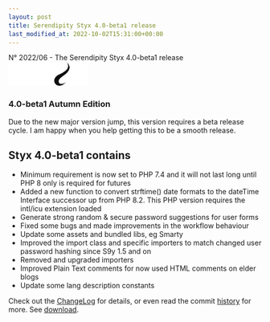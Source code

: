 ```yaml
---
layout: post
title: Serendipity Styx 4.0-beta1 release
last_modified_at: 2022-10-02T15:31:00+00:00
---
```


N° 2022/06 - The Serendipity Styx 4.0-beta1 release <img class="php8" src="/i/b/logo_php8_2.svg" alt="php8.2" width="160" height="48">

### 4.0-beta1 Autumn Edition

Due to the new major version jump, this version requires a beta release cycle.
I am happy when you help getting this to be a smooth release.

## Styx 4.0-beta1 contains

  - Minimum requirement is now set to PHP 7.4 and it will not last long until PHP 8 only is required for futures
  - Added a new function to convert strftime() date formats to the dateTime Interface successor up from PHP 8.2. This PHP version requires the intl/icu extension loaded
  - Generate strong random & secure password suggestions for user forms
  - Fixed some bugs and made improvements in the workflow behaviour
  - Update some assets and bundled libs, eg Smarty
  - Improved the import class and specific importers to match changed user password hashing since S9y 1.5 and on
  - Removed and upgraded importers
  - Improved Plain Text comments for now used HTML comments on elder blogs
  - Update some lang description constants

Check out the [ChangeLog](https://github.com/ophian/styx/blob/4.0-beta1/docs/NEWS) for details, or even read the commit [history](https://github.com/ophian/styx/commits/4.0-beta1) for more. See [download](https://github.com/ophian/styx/releases/tag/4.0-beta1).
